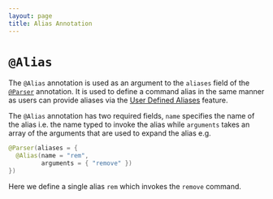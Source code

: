 ```yaml
---
layout: page
title: Alias Annotation
---
```


# `@Alias`

The `@Alias` annotation is used as an argument to the `aliases` field of the [`@Parser`](parser.html) annotation.  It is used to define a command alias in the same manner as users can provide aliases via the [User Defined Aliases](../practise/aliases.html) feature.

The `@Alias` annotation has two required fields, `name` specifies the name of the alias i.e. the name typed to invoke the alias while `arguments` takes an array of the arguments that are used to expand the alias e.g.

```java
@Parser(aliases = {
  @Alias(name = "rem", 
         arguments = { "remove" })
})
```

Here we define a single alias `rem` which invokes the `remove` command.